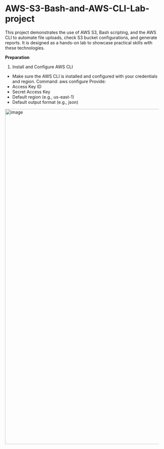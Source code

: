 # AWS-S3-Bash-and-AWS-CLI-Lab-project
This project demonstrates the use of AWS S3, Bash scripting, and the AWS CLI to automate file uploads, check S3 bucket configurations, and generate reports. It is designed as a hands-on lab to showcase practical skills with these technologies.

**Preparation**
1. Install and Configure AWS CLI
- Make sure the AWS CLI is installed and configured with your credentials and region.
Command: aws configure
Provide:
- Access Key ID
- Secret Access Key
- Default region (e.g., us-east-1)
- Default output format (e.g., json)
<img width="1760" height="1100" alt="image" src="https://github.com/user-attachments/assets/d3ea125b-c962-4267-85c6-c67d4d1bbec7" />

